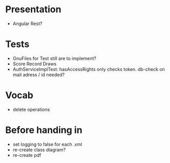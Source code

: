 # Presentation

- Angular Rest?

# Tests

- GnuFiles for Test still are to implement?
- Score Record Draws
- AuthServiceImplTest: hasAccessRights only checks token. db-check on mail adress / id needed?

# Vocab

- delete operations

# Before handing in
- set logging to false for each .xml
- re-create class diagram?
- re-create pdf
